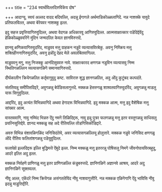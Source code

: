 +++
title = "234 स्वार्थविल्लदिरुविकॆय दोष"

+++
आदाग्यू, स्वयं अल्लद वादद बदियल्लि, अदन्नु ईगागले अर्थमाडिकॊळ्ळलागिदॆ. नन्न नाशक्कॆ यावुदे प्रतिफलविल्ल, अथवा बेरॆयवर नाशक्कू इल्ल.

इदु सहज प्रवृत्तियागिरुवुदिल्ल, अथवा वेदगळ अधिकारवू आगिरुवुदिल्ल. आत्मसाक्षात्कार पडॆदिद्देवॆंदु हेळिकॊळ्ळुववरिगॆ मुंदिन जन्मदल्लि केवल ज्ञानविरुत्तदॆ.

ज्ञानवु क्षणिकवागिरुवुदरिंद, माडुवव मत्तु ग्राहकन नडुवॆ व्यत्यासविरबेकु. अवनु निष्क्रिय मत्तु शक्तिहीननागिरुवुदरिंद, अवनु इन्नॊंदु देहद मेलॆ अवलंबितवागिल्ल.

माडुववनु मगु, मत्तु निजक्कू आनंदिसुववरु नावे. साक्षात्कारद क्षणगळ नडुविन व्यत्यासवु निम्म स्थितिगळल्लिन व्यत्यासगळिगॆ समानवागिरुत्तदॆ.

दीर्घकालीन क्रियॆगळल्लि कर्तृवागुवुदु कष्ट. साविरारु शुद्ध ज्ञानगळल्लि, अदु ऒंदु कुटुंबद कल्पदंतॆ.

संततियन्नु समीपिसदिद्दरॆ, अवुगळन्नु बेर्पडिसलागुत्तदॆ. मक्कळ हॆसरुगळु शाश्वतवागिरुवुदरिंद, अवुगळन्नु माडलु यारू सिगुवुदिल्ल.

आद्दरिंद, इदु अत्यंत विभिन्नवागिदॆ अथवा हेगादरू विभिन्नवागिदॆ. इदु मक्कळ आत्म, मत्तु इदु वैशेषिक मत्तु सांख्यर आत्म.

वास्तववागि, नावु नम्मिंद भिन्नरु ऎंदु नमगॆ तिळिदिद्दरू, नावु इन्नू पुत्रर फलगळन्नु मत्तु इतर वस्तुगळन्नु साधिसलु प्रयत्निसुत्तिद्देवॆ. ज्ञानद मक्कळु सह अदे रीतियल्लि तॊडगिसिकॊंडिद्दारॆ.

अवरु विभिन्न वंशावळिगळिंद जनिसिदंतॆये, अवर व्यत्यासगळल्लियू होलुत्तारॆ. मक्कळ नडुवॆ जनिसिद क्षणगळु ऒंदे रीतिय फलितांशगळन्नु पडॆयुवुदिल्ल.

फलापेक्षॆ इल्लदिद्दरू इल्लि बुद्धिमत्तॆ ऎंबुदे इल्ल. निम्म मक्कळु मत्तु इतररन्नु पोषिसलु निमगॆ जीवनोपायविरबहुदु, आदरॆ इल्लि अदु इल्ल.

मक्कळ निर्वहणॆ प्राणिगळु मत्तु इतर प्राणिगळल्लि कंडुबरुत्तदॆ. ज्ञानिगळिगॆ अज्ञानवे आश्रय, आदरॆ अदु ज्ञानिगळिगॆ सूक्तवल्ल.

नीवू अल्ल, एकॆंदरॆ निम्म क्रियॆगळ असंगततॆयिंद नीवु नाशवागुत्तीरि. नन्न मक्कळ एळिगॆगागि ऎंदु भाविसि नीवु इदन्नु माडुत्तिद्दीरि.

